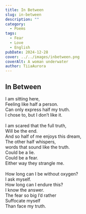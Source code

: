 ```yaml
---
title: In Between
slug: in-between
description: ""
category:
  - Poems
tags:
  - Fear
  - Love
  - English
pubDate: 2024-12-28
cover: ../../images/inbetween.png
coverAlt: A woman underwater
author: TiiaAurora
---
```


## In Between

I am sitting here,<br>
Feeling like half a person.<br>
Can only express half my truth.<br>
I chose to, but I don’t like it.<br>
<br>
I am scared that the full truth,<br>
Will be the end.<br>
And so half of me enjoys this dream,<br>
The other half whispers,<br>
words that sound like the truth.<br>
Could be a lie.<br>
Could be a fear.<br>
Either way they strangle me.<br>
<br>
How long can I be without oxygen?<br>
I ask myself. <br>
How long can I endure this?<br>
I know the answer.<br>
The fear so big I’d rather<br>
Suffocate myself<br>
Than face my truth. <br>
<br><br>
